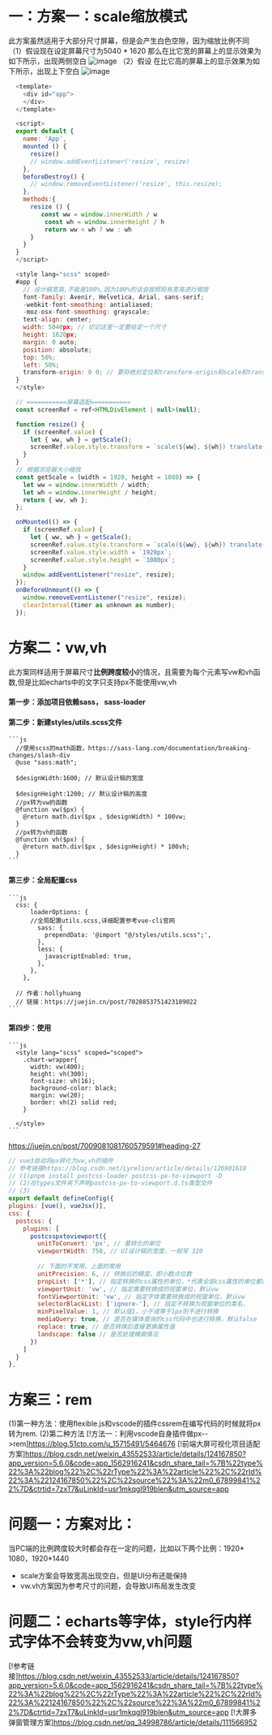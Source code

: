 # 一：方案一：scale缩放模式
  此方案虽然适用于大部分尺寸屏幕，但是会产生白色空隙，因为缩放比例不同
  （1）假设现在设定屏幕尺寸为5040 * 1620
  那么在比它宽的屏幕上的显示效果为如下所示，出现两侧空白
  ![image](1.jpg)
  （2）假设 在比它高的屏幕上的显示效果为如下所示，出现上下空白
  ![image](2.jpg)
  ```js
    <template>
      <div id="app">
      </div>
    </template>

    <script>
    export default {
      name: 'App',
      mounted () {
        resize()
        // window.addEventListener('resize', resize)
      },
      beforeDestroy() {
        // window.removeEventListener('resize', this.resize);
      },
      methods:{
        resize () {
           const ww = window.innerWidth / w
            const wh = window.innerHeight / h
            return ww < wh ? ww : wh
        }
      }
    }
    </script>

    <style lang="scss" scoped>
    #app {
      // 设计稿宽高,不能是100%,因为100%的话会按照现有宽高进行缩放
      font-family: Avenir, Helvetica, Arial, sans-serif;
      -webkit-font-smoothing: antialiased;
      -moz-osx-font-smoothing: grayscale;
      text-align: center;
      width: 5040px; // 切记这里一定要给定一个尺寸
      height: 1620px;
      margin: 0 auto;
      position: absolute;
      top: 50%;
      left: 50%;
      transform-origin: 0 0; // 要将绝对定位和transform-origin和scale和translate一起使用
    }
    </style>

  ```
  ```js
    // ===========屏幕适配===========
    const screenRef = ref<HTMLDivElement | null>(null);

    function resize() {
      if (screenRef.value) {
        let { ww, wh } = getScale();
        screenRef.value.style.transform = `scale(${ww}, ${wh}) translate(-50%, -50%)`;
      }
    }
    // 根据浏览器大小缩放
    const getScale = (width = 1920, height = 1080) => {
      let ww = window.innerWidth / width;
      let wh = window.innerHeight / height;
      return { ww, wh };
    };

    onMounted(() => {
      if (screenRef.value) {
        let { ww, wh } = getScale();
        screenRef.value.style.transform = `scale(${ww}, ${wh}) translate(-50%, -50%)`;
        screenRef.value.style.width = `1920px`;
        screenRef.value.style.height = `1080px`;
      }
      window.addEventListener("resize", resize);
    });
    onBeforeUnmount(() => {
      window.removeEventListener("resize", resize);
      clearInterval(timer as unknown as number);
    });
  ```
# 方案二：vw,vh
  此方案同样适用于屏幕尺寸**比例跨度较小**的情况，且需要为每个元素写vw和vh函数,但是比如echarts中的文字只支持px不能使用vw,vh
  #### 第一步：添加项目依赖sass， sass-loader
  #### 第二步：新建styles/utils.scss文件
    ```js
      //使用scss的math函数，https://sass-lang.com/documentation/breaking-changes/slash-div
      @use "sass:math";

      $designWidth:1600; // 默认设计稿的宽度

      $designHeight:1200; // 默认设计稿的高度
      //px转为vw的函数
      @function vw($px) {
        @return math.div($px , $designWidth) * 100vw;
      }
      //px转为vh的函数
      @function vh($px) {
        @return math.div($px , $designHeight) * 100vh;
      }
    ```
  #### 第三步：全局配置css
    ```js
      css: {
          loaderOptions: {
          //全局配置utils.scss,详细配置参考vue-cli官网
            sass: {
              prependData: '@import "@/styles/utils.scss";',
            },
            less: {
              javascriptEnabled: true,
            },
          },
        },

      // 作者：hollyhuang
      // 链接：https://juejin.cn/post/7028853751423189022
    ```
  #### 第四步：使用
    ```js
      <style lang="scss" scoped="scoped">
        .chart-wrapper{
          width: vw(400);
          height: vh(300);
          font-size: vh(16);
          background-color: black;
          margin: vw(20);
          border: vh(2) solid red;
        }

      </style>
    ```
  https://juejin.cn/post/7009081081760579591#heading-27
  ```js
  // vue3自动将px转化为vw,vh的插件
  // 参考链接https://blog.csdn.net/Lyrelion/article/details/126901618
  // (1)pnpm install postcss-loader postcss-px-to-viewport -D
  // (2)在types文件夹下声明postcss-px-to-viewport.d.ts类型文件
  // (3)
  export default defineConfig({
  plugins: [vue(), vueJsx()],
  css: {
    postcss: {
      plugins: [
        postcsspxtoviewport({
          unitToConvert: 'px', // 要转化的单位
          viewportWidth: 750, // UI设计稿的宽度，一般写 320
    
          // 下面的不常用，上面的常用
          unitPrecision: 6, // 转换后的精度，即小数点位数
          propList: ['*'], // 指定转换的css属性的单位，*代表全部css属性的单位都进行转换
          viewportUnit: 'vw', // 指定需要转换成的视窗单位，默认vw
          fontViewportUnit: 'vw', // 指定字体需要转换成的视窗单位，默认vw
          selectorBlackList: ['ignore-'], // 指定不转换为视窗单位的类名，
          minPixelValue: 1, // 默认值1，小于或等于1px则不进行转换
          mediaQuery: true, // 是否在媒体查询的css代码中也进行转换，默认false
          replace: true, // 是否转换后直接更换属性值
          landscape: false // 是否处理横屏情况
        })
      ]
    }
  },

  ```
# 方案三：rem
(1)第一种方法：使用flexible.js和vscode的插件cssrem在编写代码的时候就将px转为rem.
(2)第二种方法
  [!方法一：利用vscode自身插件做px-->rem]https://blog.51cto.com/u_15715491/5464676
[!前端大屏可视化项目适配方案]https://blog.csdn.net/weixin_43552533/article/details/124167850?app_version=5.6.0&code=app_1562916241&csdn_share_tail=%7B%22type%22%3A%22blog%22%2C%22rType%22%3A%22article%22%2C%22rId%22%3A%22124167850%22%2C%22source%22%3A%22m0_67899841%22%7D&ctrtid=7zxT7&uLinkId=usr1mkqgl919blen&utm_source=app

# 问题一：方案对比：
当PC端的比例跨度较大时都会存在一定的问题，比如以下两个比例：1920* 1080，1920*1440
- scale方案会导致宽高出现空白，但是UI分布还能保持
- vw.vh方案因为参考尺寸的问题，会导致UI布局发生改变
# 问题二：echarts等字体，style行内样式字体不会转变为vw,vh问题
[!参考链接]https://blog.csdn.net/weixin_43552533/article/details/124167850?app_version=5.6.0&code=app_1562916241&csdn_share_tail=%7B%22type%22%3A%22blog%22%2C%22rType%22%3A%22article%22%2C%22rId%22%3A%22124167850%22%2C%22source%22%3A%22m0_67899841%22%7D&ctrtid=7zxT7&uLinkId=usr1mkqgl919blen&utm_source=app
[!大屏多弹窗管理方案]https://blog.csdn.net/qq_34998786/article/details/111566952
